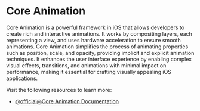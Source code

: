 # Core Animation

Core Animation is a powerful framework in iOS that allows developers to create rich and interactive animations. It works by compositing layers, each representing a view, and uses hardware acceleration to ensure smooth animations. Core Animation simplifies the process of animating properties such as position, scale, and opacity, providing implicit and explicit animation techniques. It enhances the user interface experience by enabling complex visual effects, transitions, and animations with minimal impact on performance, making it essential for crafting visually appealing iOS applications.

Visit the following resources to learn more:

- [@official@Core Animation Documentation](https://developer.apple.com/documentation/quartzcore)
